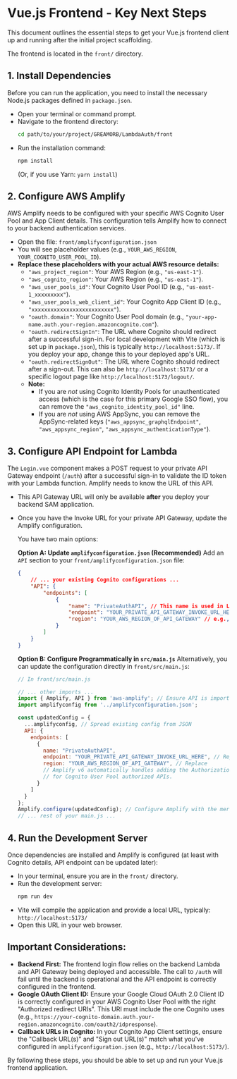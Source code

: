 # Vue.js Frontend - Key Next Steps

This document outlines the essential steps to get your Vue.js frontend client up and running after the initial project scaffolding.

The frontend is located in the `front/` directory.

## 1. Install Dependencies

Before you can run the application, you need to install the necessary Node.js packages defined in `package.json`.

*   Open your terminal or command prompt.
*   Navigate to the frontend directory:
    ```bash
    cd path/to/your/project/GREAMORB/LambdaAuth/front
    ```
*   Run the installation command:
    ```bash
    npm install
    ```
    (Or, if you use Yarn: `yarn install`)

## 2. Configure AWS Amplify

AWS Amplify needs to be configured with your specific AWS Cognito User Pool and App Client details. This configuration tells Amplify how to connect to your backend authentication services.

*   Open the file: `front/amplifyconfiguration.json`
*   You will see placeholder values (e.g., `YOUR_AWS_REGION`, `YOUR_COGNITO_USER_POOL_ID`).
*   **Replace these placeholders with your actual AWS resource details:**
    *   `"aws_project_region"`: Your AWS Region (e.g., `"us-east-1"`).
    *   `"aws_cognito_region"`: Your AWS Region (e.g., `"us-east-1"`).
    *   `"aws_user_pools_id"`: Your Cognito User Pool ID (e.g., `"us-east-1_xxxxxxxxx"`).
    *   `"aws_user_pools_web_client_id"`: Your Cognito App Client ID (e.g., `"xxxxxxxxxxxxxxxxxxxxxxxxxx"`).
    *   `"oauth.domain"`: Your Cognito User Pool domain (e.g., `"your-app-name.auth.your-region.amazoncognito.com"`).
    *   `"oauth.redirectSignIn"`: The URL where Cognito should redirect after a successful sign-in. For local development with Vite (which is set up in `package.json`), this is typically `http://localhost:5173/`. If you deploy your app, change this to your deployed app's URL.
    *   `"oauth.redirectSignOut"`: The URL where Cognito should redirect after a sign-out. This can also be `http://localhost:5173/` or a specific logout page like `http://localhost:5173/logout/`.
    *   **Note:**
        *   If you are *not* using Cognito Identity Pools for unauthenticated access (which is the case for this primary Google SSO flow), you can remove the `"aws_cognito_identity_pool_id"` line.
        *   If you are *not* using AWS AppSync, you can remove the AppSync-related keys (`"aws_appsync_graphqlEndpoint"`, `"aws_appsync_region"`, `"aws_appsync_authenticationType"`).

## 3. Configure API Endpoint for Lambda

The `Login.vue` component makes a POST request to your private API Gateway endpoint (`/auth`) after a successful sign-in to validate the ID token with your Lambda function. Amplify needs to know the URL of this API.

*   This API Gateway URL will only be available **after** you deploy your backend SAM application.
*   Once you have the Invoke URL for your private API Gateway, update the Amplify configuration.

    You have two main options:

    **Option A: Update `amplifyconfiguration.json` (Recommended)**
    Add an `API` section to your `front/amplifyconfiguration.json` file:
    ```json
    {
        // ... your existing Cognito configurations ...
        "API": {
            "endpoints": [
                {
                    "name": "PrivateAuthAPI", // This name is used in Login.vue
                    "endpoint": "YOUR_PRIVATE_API_GATEWAY_INVOKE_URL_HERE", // Replace with actual URL after SAM deploy
                    "region": "YOUR_AWS_REGION_OF_API_GATEWAY" // e.g., "us-east-1"
                }
            ]
        }
    }
    ```

    **Option B: Configure Programmatically in `src/main.js`**
    Alternatively, you can update the configuration directly in `front/src/main.js`:
    ```javascript
    // In front/src/main.js

    // ... other imports ...
    import { Amplify, API } from 'aws-amplify'; // Ensure API is imported if not already
    import amplifyconfig from '../amplifyconfiguration.json';

    const updatedConfig = {
      ...amplifyconfig, // Spread existing config from JSON
      API: {
        endpoints: [
          {
            name: "PrivateAuthAPI",
            endpoint: "YOUR_PRIVATE_API_GATEWAY_INVOKE_URL_HERE", // Replace after SAM deploy
            region: "YOUR_AWS_REGION_OF_API_GATEWAY", // Replace
            // Amplify v6 automatically handles adding the Authorization header
            // for Cognito User Pool authorized APIs.
          }
        ]
      }
    };
    Amplify.configure(updatedConfig); // Configure Amplify with the merged settings
    // ... rest of your main.js ...
    ```

## 4. Run the Development Server

Once dependencies are installed and Amplify is configured (at least with Cognito details, API endpoint can be updated later):

*   In your terminal, ensure you are in the `front/` directory.
*   Run the development server:
    ```bash
    npm run dev
    ```
*   Vite will compile the application and provide a local URL, typically: `http://localhost:5173/`
*   Open this URL in your web browser.

## Important Considerations:

*   **Backend First:** The frontend login flow relies on the backend Lambda and API Gateway being deployed and accessible. The call to `/auth` will fail until the backend is operational and the API endpoint is correctly configured in the frontend.
*   **Google OAuth Client ID:** Ensure your Google Cloud OAuth 2.0 Client ID is correctly configured in your AWS Cognito User Pool with the right "Authorized redirect URIs". This URI must include the one Cognito uses (e.g., `https://your-cognito-domain.auth.your-region.amazoncognito.com/oauth2/idpresponse`).
*   **Callback URLs in Cognito:** In your Cognito App Client settings, ensure the "Callback URL(s)" and "Sign out URL(s)" match what you've configured in `amplifyconfiguration.json` (e.g., `http://localhost:5173/`).

By following these steps, you should be able to set up and run your Vue.js frontend application.
